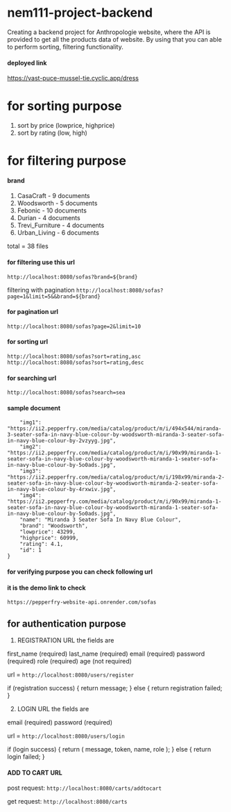 # nem111-project-backend
Creating a backend project for Anthropologie website, where the API is provided to get all the products data of website. By using that you can able to perform sorting, filtering functionality.

#### deployed link
https://vast-puce-mussel-tie.cyclic.app/dress


# for sorting purpose
1. sort by price (lowprice, highprice)
2. sort by rating (low, high)



# for filtering purpose
#### brand

1. CasaCraft - 9 documents
2. Woodsworth - 5 documents
3. Febonic - 10 documents
4. Durian - 4 documents
5. Trevi_Furniture - 4 documents
6. Urban_Living - 6 documents

total = 38 files


#### for filtering use this url
`http://localhost:8080/sofas?brand=${brand}`

filtering with pagination
`http://localhost:8080/sofas?page=1&limit=5&&brand=${brand}`

#### for pagination url
`http://localhost:8080/sofas?page=2&limit=10`

#### for sorting url 
`http://localhost:8080/sofas?sort=rating,asc`
`http://localhost:8080/sofas?sort=rating,desc`

<!-- `http://localhost:8080/sofas?page=1&limit=5&&brand=Durian&sort=rating,desc` -->

#### for searching url
`http://localhost:8080/sofas?search=sea`




#### sample document
```js{
    "img1": "https://ii2.pepperfry.com/media/catalog/product/m/i/494x544/miranda-3-seater-sofa-in-navy-blue-colour-by-woodsworth-miranda-3-seater-sofa-in-navy-blue-colour-by-2vzyyg.jpg",
    "img2": "https://ii2.pepperfry.com/media/catalog/product/m/i/90x99/miranda-1-seater-sofa-in-navy-blue-colour-by-woodsworth-miranda-1-seater-sofa-in-navy-blue-colour-by-5o0ads.jpg",
    "img3": "https://ii2.pepperfry.com/media/catalog/product/m/i/198x99/miranda-2-seater-sofa-in-navy-blue-colour-by-woodsworth-miranda-2-seater-sofa-in-navy-blue-colour-by-4rxwiv.jpg",
    "img4": "https://ii2.pepperfry.com/media/catalog/product/m/i/90x99/miranda-1-seater-sofa-in-navy-blue-colour-by-woodsworth-miranda-1-seater-sofa-in-navy-blue-colour-by-5o0ads.jpg",
    "name": "Miranda 3 Seater Sofa In Navy Blue Colour",
    "brand": "Woodsworth",
    "lowprice": 43299,
    "highprice": 60999,
    "rating": 4.1,
    "id": 1
}
```



#### for verifying purpose you can check following url

#### it is the demo link to check
`https://pepperfry-website-api.onrender.com/sofas`







## for authentication purpose 

1. REGISTRATION URL 
the fields are 

first_name (required)
last_name (required)
email (required)
password (required)
role (required)
age (not required)

url = `http://localhost:8080/users/register`

if (registration success) {
    return message;
} else {
    return registration failed;
}



2. LOGIN URL
the fields are

email (required)
password (required)

url = `http://localhost:8080/users/login`


if (login success) {
    return ( message, token, name, role );
} else {
    return login failed;
}



#### ADD TO CART URL

post request: `http://localhost:8080/carts/addtocart`

get request: `http://localhost:8080/carts`